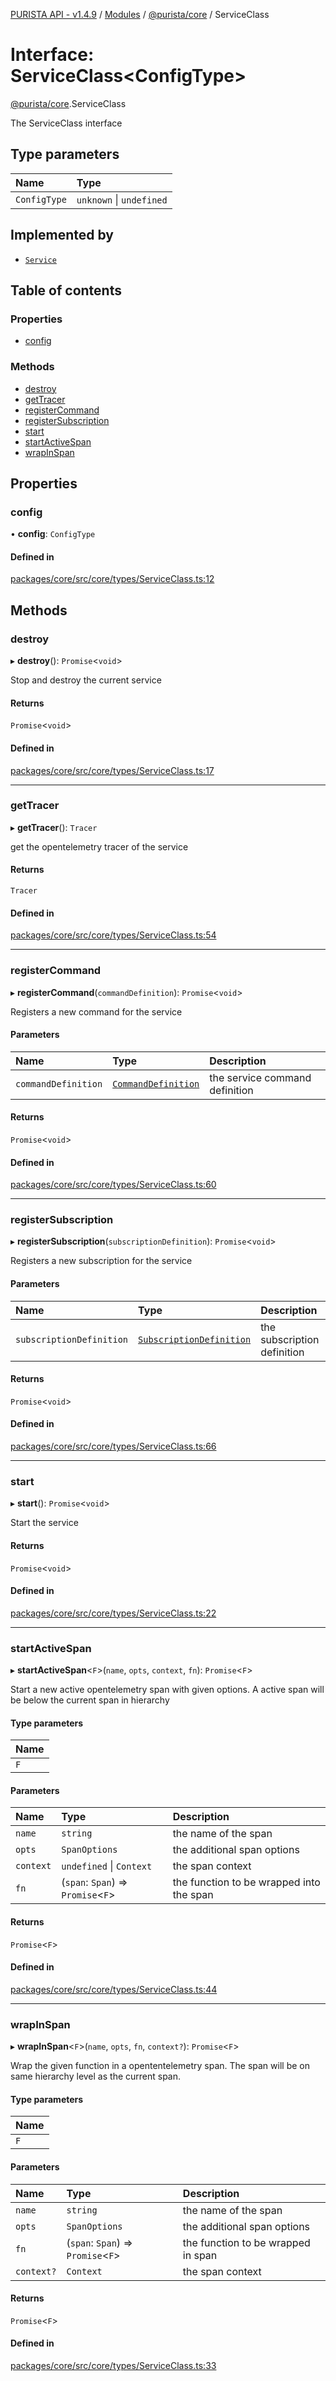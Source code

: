 [PURISTA API - v1.4.9](../README.md) / [Modules](../modules.md) / [@purista/core](../modules/purista_core.md) / ServiceClass

# Interface: ServiceClass<ConfigType\>

[@purista/core](../modules/purista_core.md).ServiceClass

The ServiceClass interface

## Type parameters

| Name | Type |
| :------ | :------ |
| `ConfigType` | `unknown` \| `undefined` |

## Implemented by

- [`Service`](../classes/purista_core.Service.md)

## Table of contents

### Properties

- [config](purista_core.ServiceClass.md#config)

### Methods

- [destroy](purista_core.ServiceClass.md#destroy)
- [getTracer](purista_core.ServiceClass.md#gettracer)
- [registerCommand](purista_core.ServiceClass.md#registercommand)
- [registerSubscription](purista_core.ServiceClass.md#registersubscription)
- [start](purista_core.ServiceClass.md#start)
- [startActiveSpan](purista_core.ServiceClass.md#startactivespan)
- [wrapInSpan](purista_core.ServiceClass.md#wrapinspan)

## Properties

### config

• **config**: `ConfigType`

#### Defined in

[packages/core/src/core/types/ServiceClass.ts:12](https://github.com/sebastianwessel/purista/blob/8c66693/packages/core/src/core/types/ServiceClass.ts#L12)

## Methods

### destroy

▸ **destroy**(): `Promise`<`void`\>

Stop and destroy the current service

#### Returns

`Promise`<`void`\>

#### Defined in

[packages/core/src/core/types/ServiceClass.ts:17](https://github.com/sebastianwessel/purista/blob/8c66693/packages/core/src/core/types/ServiceClass.ts#L17)

___

### getTracer

▸ **getTracer**(): `Tracer`

get the opentelemetry tracer of the service

#### Returns

`Tracer`

#### Defined in

[packages/core/src/core/types/ServiceClass.ts:54](https://github.com/sebastianwessel/purista/blob/8c66693/packages/core/src/core/types/ServiceClass.ts#L54)

___

### registerCommand

▸ **registerCommand**(`commandDefinition`): `Promise`<`void`\>

Registers a new command for the service

#### Parameters

| Name | Type | Description |
| :------ | :------ | :------ |
| `commandDefinition` | [`CommandDefinition`](../modules/purista_core.md#commanddefinition) | the service command definition |

#### Returns

`Promise`<`void`\>

#### Defined in

[packages/core/src/core/types/ServiceClass.ts:60](https://github.com/sebastianwessel/purista/blob/8c66693/packages/core/src/core/types/ServiceClass.ts#L60)

___

### registerSubscription

▸ **registerSubscription**(`subscriptionDefinition`): `Promise`<`void`\>

Registers a new subscription for the service

#### Parameters

| Name | Type | Description |
| :------ | :------ | :------ |
| `subscriptionDefinition` | [`SubscriptionDefinition`](../modules/purista_core.md#subscriptiondefinition) | the subscription definition |

#### Returns

`Promise`<`void`\>

#### Defined in

[packages/core/src/core/types/ServiceClass.ts:66](https://github.com/sebastianwessel/purista/blob/8c66693/packages/core/src/core/types/ServiceClass.ts#L66)

___

### start

▸ **start**(): `Promise`<`void`\>

Start the service

#### Returns

`Promise`<`void`\>

#### Defined in

[packages/core/src/core/types/ServiceClass.ts:22](https://github.com/sebastianwessel/purista/blob/8c66693/packages/core/src/core/types/ServiceClass.ts#L22)

___

### startActiveSpan

▸ **startActiveSpan**<`F`\>(`name`, `opts`, `context`, `fn`): `Promise`<`F`\>

Start a new active opentelemetry span with given options.
A active span will be below the current span in hierarchy

#### Type parameters

| Name |
| :------ |
| `F` |

#### Parameters

| Name | Type | Description |
| :------ | :------ | :------ |
| `name` | `string` | the name of the span |
| `opts` | `SpanOptions` | the additional span options |
| `context` | `undefined` \| `Context` | the span context |
| `fn` | (`span`: `Span`) => `Promise`<`F`\> | the function to be wrapped into the span |

#### Returns

`Promise`<`F`\>

#### Defined in

[packages/core/src/core/types/ServiceClass.ts:44](https://github.com/sebastianwessel/purista/blob/8c66693/packages/core/src/core/types/ServiceClass.ts#L44)

___

### wrapInSpan

▸ **wrapInSpan**<`F`\>(`name`, `opts`, `fn`, `context?`): `Promise`<`F`\>

Wrap the given function in a opententelemetry span.
The span will be on same hierarchy level as the current span.

#### Type parameters

| Name |
| :------ |
| `F` |

#### Parameters

| Name | Type | Description |
| :------ | :------ | :------ |
| `name` | `string` | the name of the span |
| `opts` | `SpanOptions` | the additional span options |
| `fn` | (`span`: `Span`) => `Promise`<`F`\> | the function to be wrapped in span |
| `context?` | `Context` | the span context |

#### Returns

`Promise`<`F`\>

#### Defined in

[packages/core/src/core/types/ServiceClass.ts:33](https://github.com/sebastianwessel/purista/blob/8c66693/packages/core/src/core/types/ServiceClass.ts#L33)
